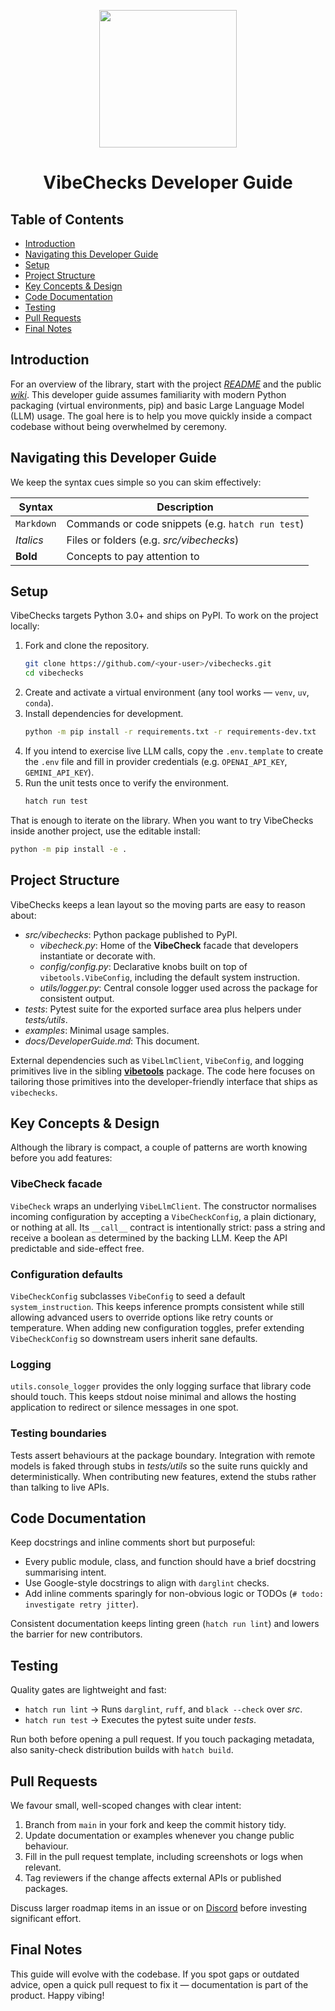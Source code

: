 <p align="center">
  <img width="220px" src="https://raw.githubusercontent.com/vibe-engineers/vibechecks/main/assets/vibechecks.png" />
  <h1 align="center">VibeChecks Developer Guide</h1>
</p>

## Table of Contents
* [Introduction](#introduction)
* [Navigating this Developer Guide](#navigating-this-developer-guide)
* [Setup](#setup)
* [Project Structure](#project-structure)
* [Key Concepts & Design](#key-concepts--design)
* [Code Documentation](#code-documentation)
* [Testing](#testing)
* [Pull Requests](#pull-requests)
* [Final Notes](#final-notes)

<div style="page-break-after: always;"></div>

## Introduction

For an overview of the library, start with the project [*README*](../README.md) and the public [*wiki*](https://github.com/vibe-engineers/vibechecks/wiki). This developer guide assumes familiarity with modern Python packaging (virtual environments, pip) and basic Large Language Model (LLM) usage. The goal here is to help you move quickly inside a compact codebase without being overwhelmed by ceremony.

## Navigating this Developer Guide

We keep the syntax cues simple so you can skim effectively:

| Syntax     | Description                                      |
| ---------- | ------------------------------------------------ |
| `Markdown`| Commands or code snippets (e.g. `hatch run test`) |
| *Italics*  | Files or folders (e.g. *src/vibechecks*)         |
| **Bold**   | Concepts to pay attention to                     |

<div style="page-break-after: always;"></div>

## Setup

VibeChecks targets Python 3.0+ and ships on PyPI. To work on the project locally:

1. Fork and clone the repository.
   ```bash
   git clone https://github.com/<your-user>/vibechecks.git
   cd vibechecks
   ```
2. Create and activate a virtual environment (any tool works — `venv`, `uv`, `conda`).
3. Install dependencies for development.
   ```bash
   python -m pip install -r requirements.txt -r requirements-dev.txt
   ```
4. If you intend to exercise live LLM calls, copy the `.env.template` to create the `.env` file and fill in provider credentials (e.g. `OPENAI_API_KEY`, `GEMINI_API_KEY`).
5. Run the unit tests once to verify the environment.
   ```bash
   hatch run test
   ```

That is enough to iterate on the library. When you want to try VibeChecks inside another project, use the editable install:
```bash
python -m pip install -e .
```

## Project Structure

VibeChecks keeps a lean layout so the moving parts are easy to reason about:

- *src/vibechecks*: Python package published to PyPI.
  - *vibecheck.py*: Home of the **VibeCheck** facade that developers instantiate or decorate with.
  - *config/config.py*: Declarative knobs built on top of `vibetools.VibeConfig`, including the default system instruction.
  - *utils/logger.py*: Central console logger used across the package for consistent output.
- *tests*: Pytest suite for the exported surface area plus helpers under *tests/utils*.
- *examples*: Minimal usage samples.
- *docs/DeveloperGuide.md*: This document.

External dependencies such as `VibeLlmClient`, `VibeConfig`, and logging primitives live in the sibling [**vibetools**](https://github.com/vibe-engineers/vibetools) package. The code here focuses on tailoring those primitives into the developer-friendly interface that ships as `vibechecks`.

## Key Concepts & Design

Although the library is compact, a couple of patterns are worth knowing before you add features:

### VibeCheck facade

`VibeCheck` wraps an underlying `VibeLlmClient`. The constructor normalises incoming configuration by accepting a `VibeCheckConfig`, a plain dictionary, or nothing at all. Its `__call__` contract is intentionally strict: pass a string and receive a boolean as determined by the backing LLM. Keep the API predictable and side-effect free.

### Configuration defaults

`VibeCheckConfig` subclasses `VibeConfig` to seed a default `system_instruction`. This keeps inference prompts consistent while still allowing advanced users to override options like retry counts or temperature. When adding new configuration toggles, prefer extending `VibeCheckConfig` so downstream users inherit sane defaults.

### Logging

`utils.console_logger` provides the only logging surface that library code should touch. This keeps stdout noise minimal and allows the hosting application to redirect or silence messages in one spot.

### Testing boundaries

Tests assert behaviours at the package boundary. Integration with remote models is faked through stubs in *tests/utils* so the suite runs quickly and deterministically. When contributing new features, extend the stubs rather than talking to live APIs.

## Code Documentation

Keep docstrings and inline comments short but purposeful:

- Every public module, class, and function should have a brief docstring summarising intent.
- Use Google-style docstrings to align with `darglint` checks.
- Add inline comments sparingly for non-obvious logic or TODOs (`# todo: investigate retry jitter`).

Consistent documentation keeps linting green (`hatch run lint`) and lowers the barrier for new contributors.

## Testing

Quality gates are lightweight and fast:

- `hatch run lint` → Runs `darglint`, `ruff`, and `black --check` over *src*.
- `hatch run test` → Executes the pytest suite under *tests*.

Run both before opening a pull request. If you touch packaging metadata, also sanity-check distribution builds with `hatch build`.

## Pull Requests

We favour small, well-scoped changes with clear intent:

1. Branch from `main` in your fork and keep the commit history tidy.
2. Update documentation or examples whenever you change public behaviour.
3. Fill in the pull request template, including screenshots or logs when relevant.
4. Tag reviewers if the change affects external APIs or published packages.

Discuss larger roadmap items in an issue or on [Discord](https://discord.gg/dBW35GBCPZ) before investing significant effort.

## Final Notes

This guide will evolve with the codebase. If you spot gaps or outdated advice, open a quick pull request to fix it — documentation is part of the product. Happy vibing!
